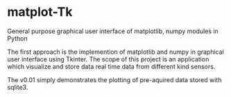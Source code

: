 # matplot-Tk
General purpose graphical user interface of matplotlib, numpy modules in Python

The first approach is the implemention of matplotlib and numpy in graphical user interface using Tkinter. The scope of this
project is an application which visualize and store data real time data from different kind sensors.

The v0.01 simply demonstrates the plotting of pre-aquired data stored with sqlite3.
